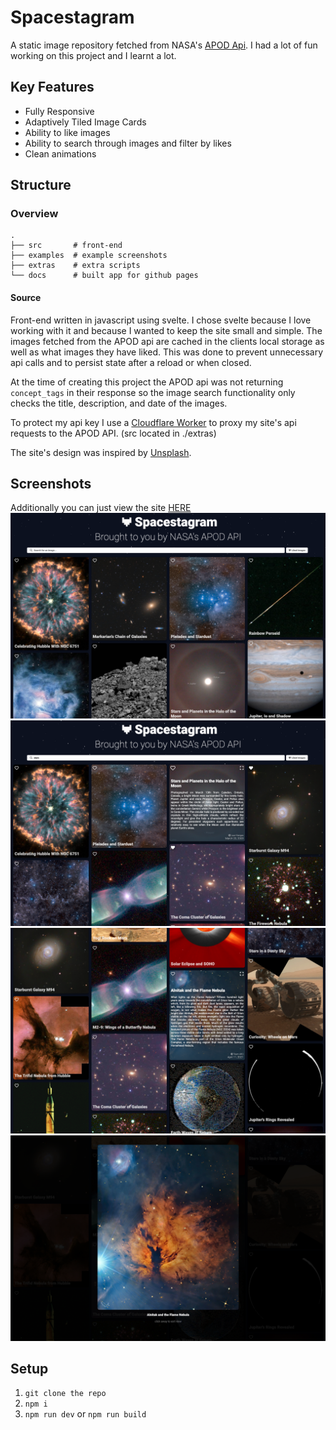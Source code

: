 # Spacestagram

A static image repository fetched from NASA's [APOD Api](https://github.com/nasa/apod-api). I had a lot of fun working on this project and I learnt a lot.

## Key Features

- Fully Responsive
- Adaptively Tiled Image Cards
- Ability to like images
- Ability to search through images and filter by likes
- Clean animations

## Structure

### Overview

```
.
├── src       # front-end
├── examples  # example screenshots
├── extras    # extra scripts
└── docs      # built app for github pages
```

#### Source

Front-end written in javascript using svelte. I chose svelte because I love working with it and because I wanted to keep the site small and simple. The images fetched from the APOD api are cached in the clients local storage as well as what images they have liked. This was done to prevent unnecessary api calls and to persist state after a reload or when closed.

At the time of creating this project the APOD api was not returning `concept_tags` in their response so the image search functionality only checks the title, description, and date of the images.

To protect my api key I use a [Cloudflare Worker](https://workers.cloudflare.com/) to proxy my site's api requests to the APOD API. (src located in ./extras)

The site's design was inspired by [Unsplash](https://unsplash.com/).

## Screenshots

Additionally you can just view the site [HERE](https://nathanielfernandes.ca/spacestagram/)
![home](./examples/example_1.png)
![search](./examples/example_4.png)
![home 2](./examples/example_2.png)
![full view](./examples/example_3.png)

## Setup

1. `git clone the repo`
2. `npm i`
3. `npm run dev` or `npm run build`
